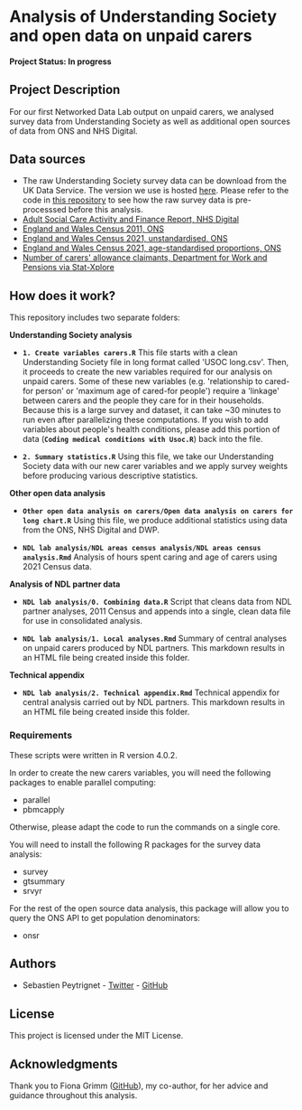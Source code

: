 # Analysis of Understanding Society and open data on unpaid carers

#### Project Status: In progress

## Project Description

For our first Networked Data Lab output on unpaid carers, we analysed survey data from Understanding Society as well as additional open sources of data from ONS and NHS Digital.

## Data sources

* The raw Understanding Society survey data can be download from the UK Data Service. The version we use is hosted [here](https://beta.ukdataservice.ac.uk/datacatalogue/studies/study?id=6614). Please refer to the code in [this repository](https://github.com/HFAnalyticsLab/understanding-society) to see how the raw survey data is pre-processsed before this analysis.
* [Adult Social Care Activity and Finance Report, NHS Digital](https://digital.nhs.uk/data-and-information/publications/statistical/adult-social-care-activity-and-finance-report)
* [England and Wales Census 2011, ONS](https://www.ons.gov.uk/peoplepopulationandcommunity/healthandsocialcare/socialcare/datasets/unpaidcarebyageandsexenglandandwales)
* [England and Wales Census 2021, unstandardised, ONS](https://www.ons.gov.uk/datasets/TS039/editions/2021/versions/2)
* [England and Wales Census 2021,  age-standardised proportions, ONS](https://www.ons.gov.uk/datasets/TS039ASP/editions/2021/versions/2)
* [Number of carers' allowance claimants, Department for Work and Pensions via Stat-Xplore](https://stat-xplore.dwp.gov.uk/webapi/jsf/login.xhtml)

## How does it work?

This repository includes two separate folders:

**Understanding Society analysis**

* **`1. Create variables carers.R`** This file starts with a clean Understanding Society file in long format called 'USOC long.csv'. Then, it proceeds to create the new variables required for our analysis on unpaid carers. Some of these new variables (e.g. 'relationship to cared-for person' or 'maximum age of cared-for people') require a 'linkage' between carers and the people they care for in their households. Because this is a large survey and dataset, it can take ~30 minutes to run even after parallelizing these computations. If you wish to add variables about people's health conditions, please add this portion of data (**`Coding medical conditions with Usoc.R`**) back into the file.

* **`2. Summary statistics.R`** Using this file, we take our Understanding Society data with our new carer variables and we apply survey weights before producing various descriptive statistics.

**Other open data analysis**

* **`Other open data analysis on carers/Open data analysis on carers for long chart.R`** Using this file, we produce additional statistics using data from the ONS, NHS Digital and DWP.

* **`NDL lab analysis/NDL areas census analysis/NDL areas census analysis.Rmd`** Analysis of hours spent caring and age of carers using 2021 Census data.

**Analysis of NDL partner data**

* **`NDL lab analysis/0. Combining data.R`** Script that cleans data from NDL partner analyses, 2011 Census and appends into a single, clean data file for use in consolidated analysis.

* **`NDL lab analysis/1. Local analyses.Rmd`** Summary of central analyses on unpaid carers produced by NDL partners. This markdown results in an HTML file being created inside this folder.

**Technical appendix**

* **`NDL lab analysis/2. Technical appendix.Rmd`** Technical appendix for central analysis carried out by NDL partners. This markdown results in an HTML file being created inside this folder.

### Requirements

These scripts were written in R version 4.0.2.

In order to create the new carers variables, you will need the following packages to enable parallel computing:

* parallel
* pbmcapply

Otherwise, please adapt the code to run the commands on a single core.

You will need to install the following R packages for the survey data analysis:

* survey
* gtsummary
* srvyr

For the rest of the open source data analysis, this package will allow you to query the ONS API to get population denominators:

* onsr

## Authors

* Sebastien Peytrignet - [Twitter](https://twitter.com/SebastienPeytr2) - [GitHub](https://github.com/sg-peytrignet)

## License

This project is licensed under the MIT License.

## Acknowledgments

Thank you to Fiona Grimm ([GitHub](https://github.com/fiona-grimm)), my co-author, for her advice and guidance throughout this analysis.
